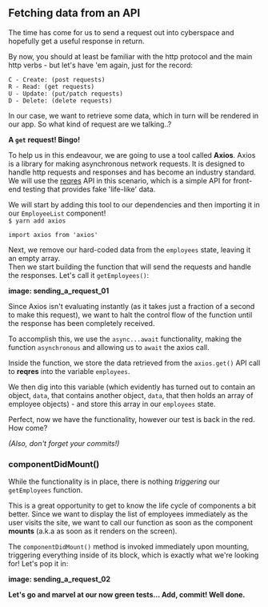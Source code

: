 ## Fetching data from an API
The time has come for us to send a request out into cyberspace and hopefully get a useful response in return.  

By now, you should at least be familiar with the http protocol and the main http verbs - but let's have 'em again, just for the record:
```
C - Create: (post requests)
R - Read: (get requests)
U - Update: (put/patch requests)
D - Delete: (delete requests)
```
In our case, we want to retrieve some data, which in turn will be rendered in our app. So what kind of request are we talking..?

**A ```get``` request! Bingo!**

To help us in this endeavour, we are going to use a tool called **Axios**. Axios is a library for making asynchronous network requests. It is designed to handle http requests and responses and has become an industry standard.  
We will use the [reqres](https://reqres.in/) API in this scenario, which is a simple API for front-end testing that provides fake 'life-like' data.

We will start by adding this tool to our dependencies and then importing it in our ```EmployeeList``` component!   
```$ yarn add axios```  

```import axios from 'axios'```

Next, we remove our hard-coded data from the ```employees``` state, leaving it an empty array.   
Then we start building the function that will send the requests and handle the responses. Let's call it ```getEmployees()```:

**image: sending_a_request_01**

Since Axios isn't evaluating instantly (as it takes just a fraction of a second to make this request), we want to halt the control flow of the function until the response has been completely received.  

To accomplish this, we use the ```async...await``` functionality, making the function ```asynchronous``` and allowing us to ```await``` the axios call.

Inside the function, we store the data retrieved from the ```axios.get()``` API call to **reqres** into the variable ```employees```.  

We then dig into this variable (which evidently has turned out to contain an object, ```data```, that contains another object, ```data```, that then holds an array of employee objects) - and store this array in our ```employees``` state.

Perfect, now we have the functionality, however our test is back in the red. How come?  

*(Also, don't forget your commits!)*

### componentDidMount()
While the functionality is in place, there is nothing *triggering* our ```getEmployees``` function. 

This is a great opportunity to get to know the life cycle of components a bit better. Since we want to display the list of employees immediately as the user visits the site, we want to call our function as soon as the component **mounts** (a.k.a as soon as it renders on the screen).

The ```componentDidMount()``` method is invoked immediately upon mounting, triggering everything inside of its block, which is exactly what we're looking for! Let's pop it in:

**image: sending_a_request_02**

**Let's go and marvel at our now green tests... Add, commit! Well done.**